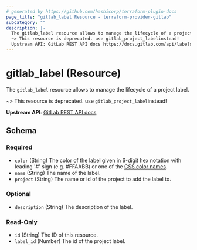 ```yaml
---
# generated by https://github.com/hashicorp/terraform-plugin-docs
page_title: "gitlab_label Resource - terraform-provider-gitlab"
subcategory: ""
description: |-
  The gitlab_label resource allows to manage the lifecycle of a project label.
  ~> This resource is deprecated. use gitlab_project_labelinstead!
  Upstream API: GitLab REST API docs https://docs.gitlab.com/api/labels/#project-labels
---
```


# gitlab_label (Resource)

The `gitlab_label` resource allows to manage the lifecycle of a project label.

~> This resource is deprecated. use `gitlab_project_label`instead!

**Upstream API**: [GitLab REST API docs](https://docs.gitlab.com/api/labels/#project-labels)



<!-- schema generated by tfplugindocs -->
## Schema

### Required

- `color` (String) The color of the label given in 6-digit hex notation with leading '#' sign (e.g. #FFAABB) or one of the [CSS color names](https://developer.mozilla.org/en-US/docs/Web/CSS/color_value#Color_keywords).
- `name` (String) The name of the label.
- `project` (String) The name or id of the project to add the label to.

### Optional

- `description` (String) The description of the label.

### Read-Only

- `id` (String) The ID of this resource.
- `label_id` (Number) The id of the project label.
